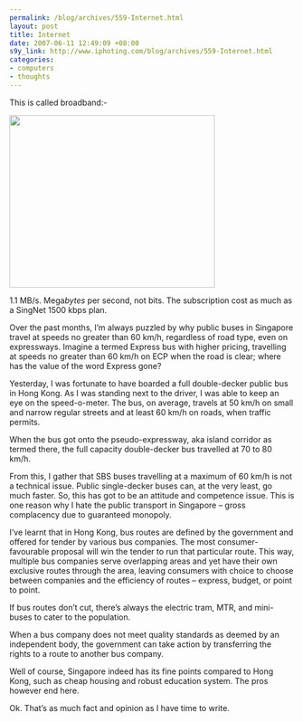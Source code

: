 ```yaml
--- 
permalink: /blog/archives/559-Internet.html
layout: post
title: Internet
date: 2007-06-11 12:49:09 +08:00
s9y_link: http://www.iphoting.com/blog/archives/559-Internet.html
categories: 
- computers
- thoughts
---
```

<p class="break"><p>This is called broadband:-</p><p class="break"><!-- s9ymdb:67 --><img width='363' height='305' src="http://static-s3.iphoting.com/blog/uploads/Computers/DownloadSpeed-HongKong.png" alt="" /></p><p class="whiteline">1.1 MB/s. Mega<em>bytes</em> per second, not bits. The subscription cost as much as a SingNet 1500 kbps plan.</p>
</p><p class="whiteline"><p>Over the past months, I&#8217;m always puzzled by why public buses in Singapore travel at speeds no greater than 60 km/h, regardless of road type, even on expressways. Imagine a termed Express bus with higher pricing, travelling at speeds no greater than 60 km/h on ECP when the road is clear; where has the value of the word Express gone?</p>
</p><p class="whiteline"><p>Yesterday, I was fortunate to have boarded a full double-decker public bus in Hong Kong. As I was standing next to the driver, I was able to keep an eye on the speed-o-meter. The bus, on average, travels at 50 km/h on small and narrow regular streets and at least 60 km/h on roads, when traffic permits.</p>
</p><p class="whiteline"><p>When the bus got onto the pseudo-expressway, aka island corridor as termed there, the full capacity double-decker bus travelled at 70 to 80 km/h.</p>
</p><p class="whiteline"><p>From this, I gather that SBS buses travelling at a maximum of 60 km/h is not a technical issue. Public single-decker buses can, at the very least, go much faster. So, this has got to be an attitude and competence issue. This is one reason why I hate the public transport in Singapore – gross complacency due to guaranteed monopoly.</p>
</p><p class="whiteline"><p>I&#8217;ve learnt that in Hong Kong, bus routes are defined by the government and offered for tender by various bus companies. The most consumer-favourable proposal will win the tender to run that particular route. This way, multiple bus companies serve overlapping areas and yet have their own exclusive routes through the area, leaving consumers with choice to choose between companies and the efficiency of routes – express, budget, or point to point.</p>
</p><p class="whiteline"><p>If bus routes don&#8217;t cut, there&#8217;s always the electric tram, MTR, and mini-buses to cater to the population.</p>
</p><p class="whiteline"><p>When a bus company does not meet quality standards as deemed by an independent body, the government can take action by transferring the rights to a route to another bus company.</p>
</p><p class="whiteline"><p>Well of course, Singapore indeed has its fine points compared to Hong Kong, such as cheap housing and robust education system. The pros however end here.</p>
</p><p class="break"><p>Ok. That&#8217;s as much fact and opinion as I have time to write.</p></p>

